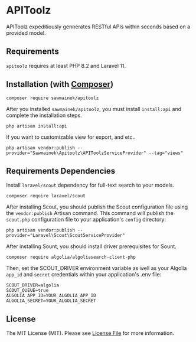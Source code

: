 # APIToolz

APIToolz expeditiously gennerates RESTful APIs within seconds based on a provided model.


## Requirements

`apitoolz` requires at least PHP 8.2 and Laravel 11.

## Installation (with [Composer](https://getcomposer.org))

```shell
composer require sawmainek/apitoolz
```

After you installed `sawmainek/apitoolz`, you must install `install:api` and complete the installation steps.

```shell
php artisan install:api
```

If you want to customizable view for export, and etc..

```shell
php artisan vendor:publish --provider="Sawmainek\Apitoolz\APIToolzServiceProvider" --tag="views"
```


## Requirements Dependencies

Install `laravel/scout` dependency for full-text search to your models.

```shell
composer require laravel/scout
```

After installing Scout, you should publish the Scout configuration file using the `vendor:publish` Artisan command. This command will publish the `scout.php` configuration file to your application's `config` directory:

```shell
php artisan vendor:publish --provider="Laravel\Scout\ScoutServiceProvider"
```

After installing Sount, you should install driver prerequisites for Sount.

```shell
composer require algolia/algoliasearch-client-php
```

Then, set the SCOUT_DRIVER environment variable as well as your Algolia `app_id` and `secret` credentials within your application's .env file:

```shell
SCOUT_DRIVER=algolia
SCOUT_QUEUE=true
ALGOLIA_APP_ID=YOUR_ALGOLIA_APP_ID
ALGOLIA_SECRET=YOUR_ALGOLIA_SECRET
```

## License

The MIT License (MIT). Please see [License File](LICENSE.md) for more information.
